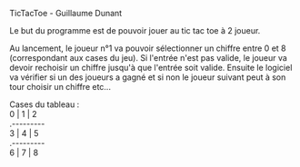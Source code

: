 TicTacToe - Guillaume Dunant

Le but du programme est de pouvoir jouer au tic tac toe à 2 joueur.

Au lancement, le joueur n°1 va pouvoir sélectionner un chiffre entre 0 et 8 (correspondant aux cases du jeu).
Si l'entrée n'est pas valide, le joueur va devoir rechoisir un chiffre jusqu'à que l'entrée soit valide. Ensuite
le logiciel va vérifier si un des joueurs a gagné et si non le joueur suivant peut à son tour choisir un chiffre etc...

Cases du tableau :   
0 | 1 | 2   
.---------    
3 | 4 | 5    
.---------   
6 | 7 | 8     